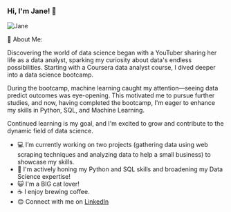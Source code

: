 ### Hi, I'm Jane! 👋

![Jane](https://github.com/jjanekkim/jjanekkim/assets/131236137/7e43e5c9-1229-4857-b2c2-cb90a26bc6d9)

🌺 About Me:

Discovering the world of data science began with a YouTuber sharing her life as a data analyst, sparking my curiosity about data's endless possibilities. Starting with a Coursera data analyst course, I dived deeper into a data science bootcamp.

During the bootcamp, machine learning caught my attention—seeing data predict outcomes was eye-opening. This motivated me to pursue further studies, and now, having completed the bootcamp, I'm eager to enhance my skills in Python, SQL, and Machine Learning.

Continued learning is my goal, and I'm excited to grow and contribute to the dynamic field of data science.

- 💻 I’m currently working on two projects (gathering data using web scraping techniques and analyzing data to help a small business) to showcase my skills.
- 🌱 I'm actively honing my Python and SQL skills and broadening my Data Science expertise!
- 😺 I'm a BIG cat lover!
- ☕️ I enjoy brewing coffee.
- 😊 Connect with me on [LinkedIn](www.linkedin.com/in/janekim045)
<!--
**jjanekkim/jjanekkim** is a ✨ _special_ ✨ repository because its `README.md` (this file) appears on your GitHub profile.

Here are some ideas to get you started:

- 🔭 I’m currently working on ...
- 🌱 I’m currently learning ...
- 👯 I’m looking to collaborate on ...
- 🤔 I’m looking for help with ...
- 💬 Ask me about ...
- 📫 How to reach me: ...
- 😄 Pronouns: ...
- ⚡ Fun fact: ...
-->
